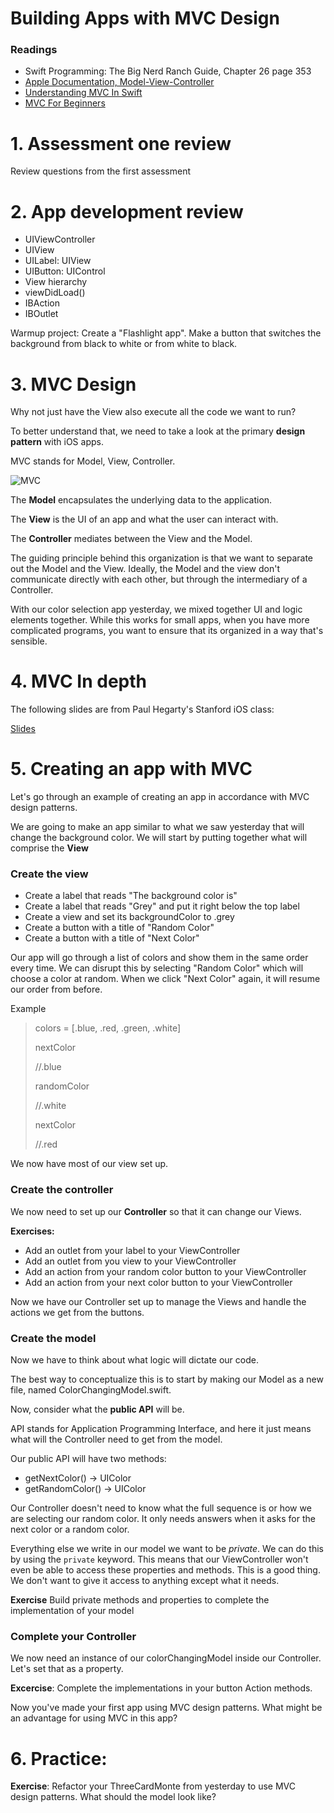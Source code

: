 # Building Apps with MVC Design


### Readings

- Swift Programming: The Big Nerd Ranch Guide, Chapter 26 page 353
- [Apple Documentation, Model-View-Controller](https://developer.apple.com/library/content/documentation/General/Conceptual/DevPedia-CocoaCore/MVC.html)
- [Understanding MVC In Swift](https://learnappmaking.com/model-view-controller-mvc-swift/)
- [MVC For Beginners](http://www.seemuapps.com/swift-model-view-controller-mvc-beginners)

# 1. Assessment one review

Review questions from the first assessment

# 2. App development review

- UIViewController
- UIView
- UILabel: UIView
- UIButton: UIControl
- View hierarchy
- viewDidLoad()
- IBAction
- IBOutlet


Warmup project: Create a "Flashlight app".  Make a button that switches the background from black to white or from white to black.


# 3. MVC Design

Why not just have the View also execute all the code we want to run?

To better understand that, we need to take a look at the primary **design pattern** with iOS apps.


MVC stands for Model, View, Controller.

![MVC](https://developer.apple.com/library/content/documentation/General/Conceptual/DevPedia-CocoaCore/Art/model_view_controller_2x.png)


The **Model** encapsulates the underlying data to the application.

The **View** is the UI of an app and what the user can interact with.

The **Controller** mediates between the View and the Model.


The guiding principle behind this organization is that we want to separate out the Model and the View.  Ideally, the Model and the view don't communicate directly with each other, but through the intermediary of a Controller.

With our color selection app yesterday, we mixed together UI and logic elements together.  While this works for small apps, when you have more complicated programs, you want to ensure that its organized in a way that's sensible.


# 4. MVC In depth

The following slides are from Paul Hegarty's Stanford iOS class:

[Slides](file:///Users/c4q-ac01/Downloads/Lecture%201.pdf)



# 5. Creating an app with MVC


Let's go through an example of creating an app in accordance with MVC design patterns.

We are going to make an app similar to what we saw yesterday that will change the background color.  We will start by putting together what will comprise the **View**

### Create the view

- Create a label that reads "The background color is"
- Create a label that reads "Grey" and put it right below the top label
- Create a view and set its backgroundColor to .grey
- Create a button with a title of "Random Color"
- Create a button with a title of "Next Color"

Our app will go through a list of colors and show them in the same order every time.  We can disrupt this by selecting "Random Color" which will choose a color at random.  When we click "Next Color" again, it will resume our order from before.

Example
>colors = [.blue, .red, .green, .white]
>
>nextColor
>
>//.blue
>
>randomColor
>
>//.white
>
>nextColor
>
>//.red

We now have most of our view set up.  

### Create the controller

We now need to set up our **Controller** so that it can change our Views.


**Exercises:** 

- Add an outlet from your label to your ViewController
- Add an outlet from you view to your ViewController
- Add an action from your random color button to your ViewController
- Add an action from your next color button to your ViewController


Now we have our Controller set up to manage the Views and handle the actions we get from the buttons.

### Create the model

Now we have to think about what logic will dictate our code.

The best way to conceptualize this is to start by making our Model as a new file, named ColorChangingModel.swift.

Now, consider what the **public API** will be.

API stands for Application Programming Interface, and here it just means what will the Controller need to get from the model.

Our public API will have two methods:

- getNextColor() -> UIColor
- getRandomColor() -> UIColor

Our Controller doesn't need to know what the full sequence is or how we are selecting our random color.  It only needs answers when it asks for the next color or a random color.

Everything else we write in our model we want to be *private*.  We can do this by using the `private` keyword.  This means that our ViewController won't even be able to access these properties and methods.  This is a good thing.  We don't want to give it access to anything except what it needs.

**Exercise** Build private methods and properties to complete the implementation of your model

### Complete your Controller

We now need an instance of our colorChangingModel inside our Controller.  Let's set that as a property.

**Excercise**: Complete the implementations in your button Action methods.


Now you've made your first app using MVC design patterns.  What might be an advantage for using MVC in this app? 


# 6. Practice:

**Exercise**: Refactor your ThreeCardMonte from yesterday to use MVC design patterns.  What should the model look like? 